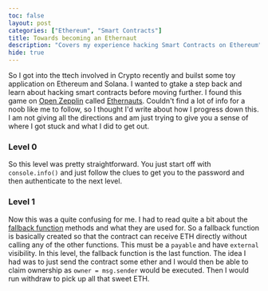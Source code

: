 ```yaml
---
toc: false
layout: post
categories: ["Ethereum", "Smart Contracts"]
title: Towards becoming an Ethernaut
description: "Covers my experience hacking Smart Contracts on Ethereum"  
hide: true
---
```

So I got into the ttech involved in Crypto recently and builst some toy application on Ethereum and Solana. I wanted to gtake a step back and learn about hacking smart contracts before moving further. I found this game on [Open Zepplin](https://openzeppelin.com/) called [Ethernauts](https://ethernaut.openzeppelin.com/). Couldn't find a lot of info for a noob like me to follow, so I thought I'd write about how I progress down this. I am not giving all the directions and am just trying to give you a sense of where I got stuck and what I did to get out.

### Level 0

So this level was pretty straightforward. You just start off with `console.info()` and just follow the clues to get you to the password and then authenticate to the next level.

### Level 1

Now this was a quite confusing for me. I had to read quite a bit about the [fallback function](https://docs.soliditylang.org/en/v0.5.10/contracts.html#fallback-function) methods and what they are used for. So a fallback function is basically created so that the contract can receive ETH directly without calling any of the other functions. This must be a `payable` and have `external` visibility. In this level, the fallback function is the last function. The idea I had was to just send the contract some ether and I would then be able to claim ownership as `owner = msg.sender` would be executed. Then I would run withdraw to pick up all that sweet ETH.



